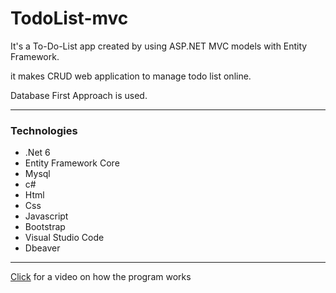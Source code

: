 # TodoList-mvc
It's a To-Do-List app created by using ASP.NET MVC  models with Entity Framework.


it makes  CRUD web application to manage todo list online.

Database First Approach is used.

---
###  Technologies

* .Net 6
* Entity Framework Core
* Mysql
* c#
* Html
* Css
* Javascript
* Bootstrap
* Visual Studio Code
* Dbeaver

---

[Click](https://drive.google.com/file/d/11qicFZWlzsl-gV9kWT5sNN7X4UsD6PFI/view?usp=sharing) for a video on how the program works
